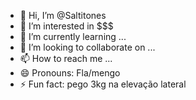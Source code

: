 - 👋 Hi, I’m @Saltitones
- 👀 I’m interested in $$$
- 🌱 I’m currently learning ...
- 💞️ I’m looking to collaborate on ...
- 📫 How to reach me ...
- 😄 Pronouns: Fla/mengo
- ⚡ Fun fact: pego 3kg na elevação lateral

<!---
Saltitones/Saltitones is a ✨ special ✨ repository because its `README.md` (this file) appears on your GitHub profile.
You can click the Preview link to take a look at your changes.
--->
